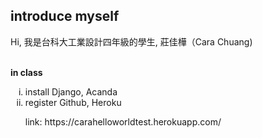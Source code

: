 <h2>introduce myself</h2>
Hi, 我是台科大工業設計四年級的學生, 莊佳樺（Cara Chuang)

<br><b>in class</b>
<ul style="list-style-type:lower-roman;">
<li>install Django, Acanda</li>
<li>register Github, Heroku</li>



<p>link: https://carahelloworldtest.herokuapp.com/
